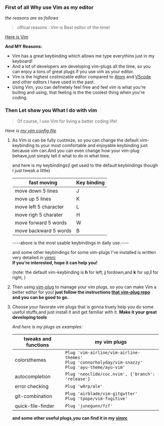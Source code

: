 ### First of all Why use Vim as my editor
*the reasons are as follows*

> offical reasons : Vim is Best editor of the time!

 [Here is Vim](https://www.vim.org/)

**And MY Reasons:**  

+ Vim has a great keybinding which allows me type everythins just in my keyboard!
+ And a lot of developers are developing vim-plugs all the time, so you can enjoy a tons of great plugs if you use vim as your editor.
+ Vim is the highest costmizable editor compared to [Atom](http://atom.io) and [VScode](https://code.visualstudio.com/) and other editors I have used in the past.
+ Using Vim, you can definetely feel free and feel vim is what you're builing and using, that feeling is the the coolest thing when you're coding.

### Then Let show you What I do with vim
> Of course, I use Vim for living a better coding life!

*Here is [my vim config file](https://github.com/Zxrcoming/vimrc/blob/master/vimrc)*

1. As Vim is can be fully custmize, so you can change the default vim-keybinding to your most comfortable and enjoyable keybinding just because vim can.And you can even change how your vim-plug behave,just simply tell it what to do in what time.

 	and here is my keybindings(I get used to the default keybindings though I just tweak a little)

	| fast moving           | Key binding |
	|-----------------------|-------------|
	| move down 5 lines     | J           |
	| move up 5 lines       | K           |
	| move left 5 character | L           |
	| move righ 5 charater  | H           |
	| move forward 5 words  | W           |
	| move backward 5 words | B           |
	----above is the most usable keybindings in daily use.----

	and some other keybindings for some vim-plugs I've installed is written very detailed in [vimrc](https://github.com/Zxrcoming/vimrc/blob/master/vimrc)   
	**If you're interested, hope it can help you!**

	(note: the default vim-keybinding is **h** for left, **j** fordown,and **k** for up,**l** for right, )


2. Then using [vim-plug](https://github.com/junegunn/vim-plug) to manage your vim plugs, so you can make Vim a better editor for you!
**just follow the instructions [that vim-plug repo](https://github.com/junegunn/vim-plug) and you can be good to go.**

3. Choose your favorate vim plugs that is gonna truely help you do some useful stuffs,and just install it and get familiar with it. **Make it your great developing tools**

    *And here is my plugs as examples:*
	
	| tweaks and functions | my vim plugs                                                                                                   |
	|----------------------|----------------------------------------------------------------------------------------------------------------|
	| colorsthemes         | `Plug 'vim-airline/vim-airline-themes'`<br>`Plug 'connorholyday/vim-snazzy'`<br>`Plug 'ayu-theme/ayu-vim'`<br> |
	| autocompletion       | `Plug 'neoclide/coc.nvim', {'branch': 'release'}`                                                              |
	| error checking       | `Plug 'w0rp/ale'`                                                                                              |
	| git-combination      | `Plug 'airblade/vim-gitgutter'`<br>`Plug 'tpope/vim-fugitive'`                                                 |
	| quick-file-finder    | `Plug 'junegunn/fzf'`                                                                                          |
	**and some other useful plugs,you can find it in my [vimrc](https://github.com/Zxrcoming/vimrc/blob/master/vimrc)**
